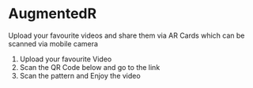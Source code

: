 # AugmentedR
Upload your favourite videos and share them via AR Cards which can be scanned
via mobile camera

1) Upload your favourite Video
2) Scan the QR Code below and go to the link
3) Scan the pattern and Enjoy the video
